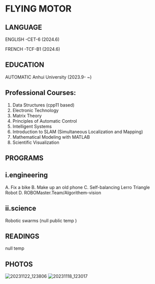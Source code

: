 # FLYING MOTOR


## LANGUAGE

ENGLISH -CET-6  (2024.6)

FRENCH -TCF-B1 (2024.6)

## EDUCATION

AUTOMATIC Anhui University (2023.9- ~)

## Professional Courses:
1. Data Structures (cpp11 based)
2. Electronic Technology
3. Matrix Theory
4. Principles of Automatic Control
5. Intelligent Systems
6. Introduction to SLAM (Simultaneous Localization and Mapping)
7. Mathematical Modeling with MATLAB
8. Scientific Visualization



##  PROGRAMS 
## i.engineering

A. Fix a bike 
B. Make up an old phone 
C. Self-balancing Lerro Triangle Robot
D. ROBOMaster.Team/Algorithem-vision



## ii.science

 Robotic swarms (null public temp )

## READINGS

null temp

## PHOTOS

![20231122_123806](https://github.com/user-attachments/assets/9dc8dfec-2789-46a0-8ac3-c12857b73341)
![20231118_123017](https://github.com/user-attachments/assets/2b8c4bdd-bba4-4126-944f-fd3a1e144ff1)
